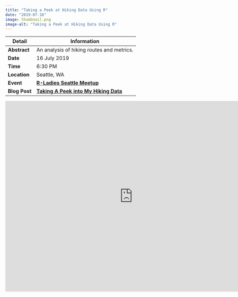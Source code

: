 ```yaml
---
title: "Taking a Peek at Hiking Data Using R"
date: "2019-07-16"
image: thumbnail.png
image-alt: "Taking a Peek at Hiking Data Using R"
---
```


| **Detail**     | **Information**                                                                                                                                           |
|----------------|-----------------------------------------------------------------------------------------------------------------------------------------------------------|
| **Abstract**   | An analysis of hiking routes and metrics.                                                                                                                 |
| **Date**       | 16 July 2019                                                                                                                                              |
| **Time**       | 6:30 PM                                                                                                                                                   |
| **Location**   | Seattle, WA                                                                                                                                                |
| **Event**      | [**R-Ladies Seattle Meetup**](https://www.meetup.com/rladies-seattle/events/262790588/)                                                                    |
| **Blog Post**  | [**Taking A Peek into My Hiking Data**](https://ivelasq.rbind.io/blog/average-hike/)                                                                       |

<center>
<iframe src="https://docs.google.com/presentation/d/e/2PACX-1vRrjejjk_XjqvF0dI2ZztGmluNrDgGVsKpq-hm36FU51lzsa0ozSmTbOQkcsR1iQWA5dPRj55HVAy34/embed?start=false&loop=false&delayms=3000" frameborder="0" width="800" height="600" allowfullscreen="true" mozallowfullscreen="true" webkitallowfullscreen="true"></iframe>
</center>
